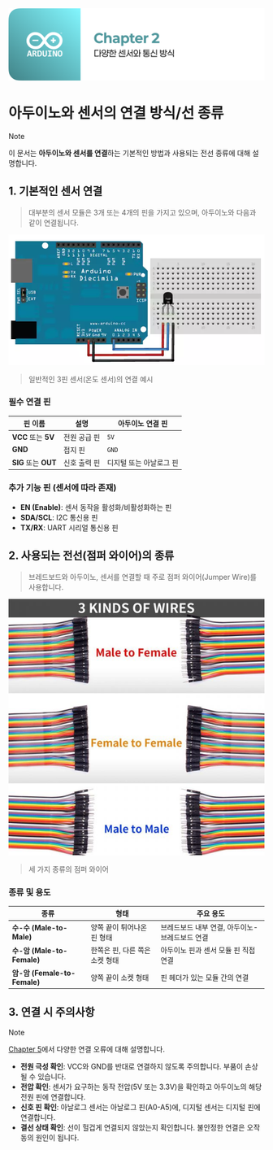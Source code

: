 <img src="./header.png" />

# 아두이노와 센서의 연결 방식/선 종류

> [!NOTE]
> 이 문서는 **아두이노와 센서를 연결**하는 기본적인 방법과 사용되는 전선 종류에 대해 설명합니다.

## 1. 기본적인 센서 연결

> 대부분의 센서 모듈은 3개 또는 4개의 핀을 가지고 있으며, 아두이노와 다음과 같이 연결됩니다.

<img src="./src/sensor_wiring.png" />

> 일반적인 3핀 센서(온도 센서)의 연결 예시

### 필수 연결 핀

| 핀 이름              | 설명         | 아두이노 연결 핀        |
| -------------------- | ------------ | ----------------------- |
| **VCC** 또는 **5V**  | 전원 공급 핀 | `5V`                    |
| **GND**              | 접지 핀      | `GND`                   |
| **SIG** 또는 **OUT** | 신호 출력 핀 | 디지털 또는 아날로그 핀 |

### 추가 기능 핀 (센서에 따라 존재)

- **EN (Enable)**: 센서 동작을 활성화/비활성화하는 핀
- **SDA/SCL**: I2C 통신용 핀
- **TX/RX**: UART 시리얼 통신용 핀

## 2. 사용되는 전선(점퍼 와이어)의 종류

> 브레드보드와 아두이노, 센서를 연결할 때 주로 점퍼 와이어(Jumper Wire)를 사용합니다.

<img src="./src/jumper_wires.png" />

> 세 가지 종류의 점퍼 와이어

### 종류 및 용도

| 종류                         | 형태                           | 주요 용도                                      |
| ---------------------------- | ------------------------------ | ---------------------------------------------- |
| **수-수 (Male-to-Male)**     | 양쪽 끝이 튀어나온 핀 형태     | 브레드보드 내부 연결, 아두이노-브레드보드 연결 |
| **수-암 (Male-to-Female)**   | 한쪽은 핀, 다른 쪽은 소켓 형태 | 아두이노 핀과 센서 모듈 핀 직접 연결           |
| **암-암 (Female-to-Female)** | 양쪽 끝이 소켓 형태            | 핀 헤더가 있는 모듈 간의 연결                  |

## 3. 연결 시 주의사항

> [!NOTE]
>
> [Chapter 5](/README.md#chapter-5-아두이노에서-주의할-여러-점들)에서 다양한 연결 오류에 대해 설명합니다.

- **전원 극성 확인**: VCC와 GND를 반대로 연결하지 않도록 주의합니다. 부품이 손상될 수 있습니다.
- **전압 확인**: 센서가 요구하는 동작 전압(5V 또는 3.3V)을 확인하고 아두이노의 해당 전원 핀에 연결합니다.
- **신호 핀 확인**: 아날로그 센서는 아날로그 핀(A0-A5)에, 디지털 센서는 디지털 핀에 연결합니다.
- **결선 상태 확인**: 선이 헐겁게 연결되지 않았는지 확인합니다. 불안정한 연결은 오작동의 원인이 됩니다.
